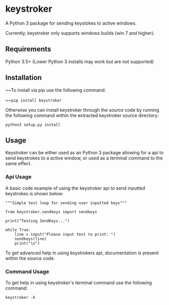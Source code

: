 # keystroker
A Python 3 package for sending keystokes to active windows.

Currently, keystroker only supports windows builds (win 7 and higher).


## Requirements
Python 3.5+ (Lower Python 3 installs may work but are not supported)


## Installation
~~To install via pip use the following command:

~~`pip install keystroker`

Otherwise you can install keystroker through the source code by running the 
following command within the extracted keystroker source directory:

`python3 setup.py install`


## Usage
Keystroker can be either used as an Python 3 package allowing for a api to send 
keystrokes to a active window, or used as a terminal command to the same effect.


### Api Usage
A basic code example of using the keystroker api to send inputted keystrokes is shown below:
```
"""Simple test loop for sending user inputted keys"""

from keystroker.sendkeys import sendkeys

print("Testing SendKeys...")

while True:
    line = input("Please input text to print: ")
    sendkeys(line)
    print("\n")
```

To get advanced help in using keystrokers api, documentation is present within
the source code.


### Command Usage
To get help in using keystroker's terminal command use the following command:

`keystroker -h`


